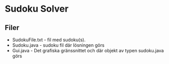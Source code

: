 Sudoku Solver
=============
Filer
-------
* SudokuFile.txt - fil med sudoku(s).
* Sudoku.java - sudoku fil där lösningen görs
* Gui.java - Det grafiska gränssnittet och där objekt av typen sudoku.java görs
